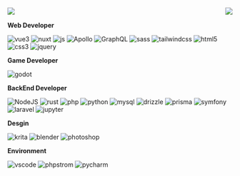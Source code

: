 # <img align="left" src="https://readme-typing-svg.herokuapp.com?font=Fira+Code&weight=900&pause=1000&color=4298ed&background=FFFFFF00&vCenter=true&random=false&width=165&height=25&lines=%F0%9F%8C%8A+Azure+CHAN;%F0%9F%8C%8A+Azure+Desu" />


<img src="https://github-readme-stats.vercel.app/api?username=AzureDesu&theme=dark&show_icons=true&hide_border=true&count_private=true&hide_rank=true" align=right />



<br>

**Web Developer**
<p align="left">

<img alt="vue3" src="https://img.shields.io/badge/-Vue-5BA17F?style=flat-square&logo=vue.js&logoColor=white" />
  <img alt="nuxt" src="https://img.shields.io/badge/Nuxt-00C58E?style=flat-square&logo=nuxtdotjs&logoColor=white" />
<img alt="js" src="https://img.shields.io/badge/JavaScript-323330?style=flat-square&logo=javascript&logoColor=F7DF1E" />
     <img alt="Apollo"
    src="https://img.shields.io/badge/-Apollo%20GraphQL-311C87?style=flat-square&logo=apollo-graphql&logoColor=white" />
  <img alt="GraphQL"
    src="https://img.shields.io/badge/-GraphQL-E10098?style=flat-square&logo=graphql&logoColor=white" />
       <img alt="sass" src="https://img.shields.io/badge/-Sass-CC6699?style=flat-square&logo=sass&logoColor=white" />
       
   <img alt="tailwindcss" src="https://img.shields.io/badge/-tailwindcss-50B3D0?style=flat-square&logo=tailwindcss&logoColor=white" />
   <img alt="html5" src="https://img.shields.io/badge/-HTML5-E34F26?style=flat-square&logo=html5&logoColor=white" />
   <img alt="css3" src="https://img.shields.io/badge/CSS3-1572B6?style=flat-square&logo=css3&logoColor=white" />

   <img alt="jquery" src="https://img.shields.io/badge/jQuery-0769AD?style=flat-square&logo=jquery&logoColor=white" />


</p
  
   **Game Developer**
   
   <p align="left">
     <img alt="godot" src="https://img.shields.io/badge/GodotEngine-0769AD?style=flat-square&logo=godotengine&logoColor=fff" />
   </p>
   
   **BackEnd Developer**
   
   <p>
    <img alt="NodeJS" src="https://img.shields.io/badge/-NodeJS-43853d?style=flat-square&logo=Node.js&logoColor=white" />
    <img alt="rust" src="https://img.shields.io/badge/Rust-black?style=flat-square&logo=rust&logoColor=#E57324" />
      <img alt="php" src="https://img.shields.io/badge/PHP-777BB4?style=flat-square&logo=php&logoColor=white" />
    <img alt="python" src="https://img.shields.io/badge/Python-181717?style=flat-square&logo=python&logoColor=blue" />
       <img alt="mysql" src="https://img.shields.io/badge/MySQL-005C84?style=flat-square&logo=mysql&logoColor=white" />
      <img alt="drizzle" src="https://img.shields.io/badge/drizzle-C5F74F?style=flat-square&logo=drizzle&logoColor=black" />
   <img alt="prisma" src="https://img.shields.io/badge/Prisma-3982CE?style=flat-square&logo=Prisma&logoColor=white" />
        <img alt="symfony" src="https://img.shields.io/badge/Symfony-000000?style=flat-square&logo=Symfony&logoColor=white" />
    <img alt="laravel" src="https://img.shields.io/badge/Laravel-FF2D20?style=flat-square&logo=laravel&logoColor=white">
    <img alt="jupyter" src="https://img.shields.io/badge/Jupyter-F37626.svg?&style=flat-square&logo=Jupyter&logoColor=white" />
   </p>

 **Desgin**
 <p>
  <img alt="krita" src="https://img.shields.io/badge/Krita-203759?style=flat-square&logo=krita&logoColor=EEF37B" />
  <img alt="blender" src="https://img.shields.io/badge/blender-%23F5792A.svg?style=flat-square&logo=blender&logoColor=white" />
  <img alt="photoshop" src="https://img.shields.io/badge/Adobe%20Photoshop-31A8FF?style=flat-square&logo=Adobe%20Photoshop&logoColor=black" />
 </p>

   
   **Environment**
<p>
 
  <img alt="vscode" src="https://img.shields.io/badge/VSCode-181717?style=flat-square&logo=visual-studio-code&logoColor=ffffff" />
  <img alt="phpstrom" src="http://img.shields.io/badge/-PHPStorm-181717?style=flat-square&logo=phpstorm&logoColor=white" />
 <img alt="pycharm" src="https://img.shields.io/badge/PyCharm-181717?&style=flat-square&logo=PyCharm&logoColor=white" />
</p>
